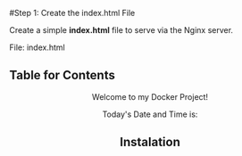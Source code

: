 #Step 1: 
Create the index.html File

Create a simple **index.html** file to serve via the Nginx server.

File: index.html

## Table for Contents
<!doctype html>
<html>
 <body style="backgroud-color:rgb(49, 214, 220);"><center>
    <head>
     <title>Docker Project</title>
    </head>
    <body>
     <p>Welcome to my Docker Project!<p>
        <p>Today's Date and Time is: <span id='date-time'></span><p>
        <script>
             var dateAndTime = new Date();
             document.getElementById('date-time').innerHTML=dateAndTime.toLocaleString();
        </script>
        </body>
</html>

## Instalation
